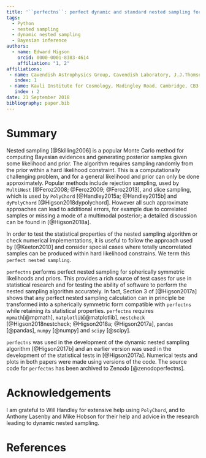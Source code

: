 ```yaml
---
title: '``perfectns``: perfect dynamic and standard nested sampling for spherically symmetric likelihoods and priors'
tags:
  - Python
  - nested sampling
  - dynamic nested sampling
  - Bayesian inference
authors:
  - name: Edward Higson
    orcid: 0000-0001-8383-4614
    affiliation: "1, 2"
affiliations:
 - name: Cavendish Astrophysics Group, Cavendish Laboratory, J.J.Thomson Avenue, Cambridge, CB3 0HE, UK
   index: 1
 - name: Kavli Institute for Cosmology, Madingley Road, Cambridge, CB3 0HA, UK
   index : 2
date: 21 September 2018
bibliography: paper.bib
---
```


# Summary

Nested sampling [@Skilling2006] is a popular Monte Carlo method for computing Bayesian evidences and generating posterior samples given some likelihood and prior.
The algorithm requires sampling randomly from the prior within a hard likelihood constraint.
This is a computationally challenging problem, and for a general likelihood and prior can only be done approximately.
Popular methods include rejection sampling, used by ``MultiNest`` [@Feroz2008; @Feroz2009; @Feroz2013], and slice sampling, which is used by ``PolyChord`` [@Handley2015a; @Handley2015b] and ``dyPolyChord`` [@Higson2018dypolychord].
However all such approximate approaches can lead to additional errors, for example due to correlated samples or missing a mode of a multimodal posterior; a detailed discussion can be found in [@Higson2018a].

In order to test the statistical properties of the nested sampling algorithm or check numerical implementations, it is useful to follow the approach used by [@Keeton2010] and consider special cases where totally uncorrelated samples can be produced within hard likelihood constrains.
We term this `perfect nested sampling`.

``perfectns`` performs perfect nested sampling for spherically symmetric likelihoods and priors.
This provides a rich source of test cases for use in statistical research and for testing the ability of software to perform the nested sampling algorithm accurately.
In fact, Section 3 of [@Higson2017a] shows that any perfect nested sampling calculation can in principle be transformed into a spherically symmetric form compatible with ``perfectns`` while retaining its statistical properties.
``perfectns`` requires ``mpmath``[@mpmath], ``matplotlib``[@matplotlib], ``nestcheck`` [@Higson2018nestcheck; @Higson2018a; @Higson2017a], ``pandas`` [@pandas], ``numpy`` [@numpy] and ``scipy`` [@scipy].

``perfectns`` was used in the development of the dynamic nested sampling algorithm [@Higson2017b] and an earlier version was used in the development of the statistical tests in [@Higson2017a]. Numerical tests and plots in both papers were made using versions of the code.
The source code for ``perfectns`` has been archived to Zenodo [@zenodoperfectns].

# Acknowledgements

I am grateful to Will Handley for extensive help using ``PolyChord``, and to Anthony Lasenby and Mike Hobson for their help and advice in the research leading to dynamic nested sampling.

# References
